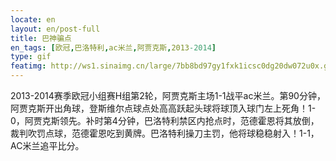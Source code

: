 ```yaml
---
locate: en
layout: en/post-full
title: 巴神骗点
en_tags: [欧冠,巴洛特利,ac米兰,阿贾克斯,2013-2014]
type: gif
featimg: http://ws1.sinaimg.cn/large/7bb8bd97gy1fxk1icsc0dg20dw072u0x.gif
---
```


2013-2014赛季欧冠小组赛H组第2轮，阿贾克斯主场1-1战平ac米兰。第90分钟，阿贾克斯开出角球，登斯维尔点球点处高高跃起头球将球顶入球门左上死角！1-0，阿贾克斯领先。补时第4分钟，巴洛特利禁区内抢点时，范德霍恩将其放倒，裁判吹罚点球，范德霍恩吃到黄牌。巴洛特利操刀主罚，他将球稳稳射入！1-1，AC米兰追平比分。